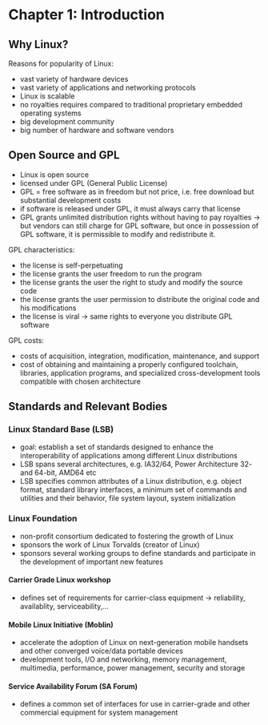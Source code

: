 # Chapter 1: Introduction

## Why Linux?

Reasons for popularity of Linux:
- vast variety of hardware devices
- vast variety of applications and networking protocols
- Linux is scalable
- no royalties requires compared to traditional proprietary embedded operating
systems
- big development community
- big number of hardware and software vendors

## Open Source and GPL

- Linux is open source
- licensed under GPL (General Public License)
- GPL = free software as in freedom but not price, i.e. free download but
substantial development costs
- if software is released under GPL, it must always carry that license
- GPL grants unlimited distribution rights without having to pay royalties -> but
vendors can still charge for GPL software, but once in possession of GPL software,
it is permissible to modify and redistribute it.  

GPL characteristics:
- the license is self-perpetuating
- the license grants the user freedom to run the program
- the license grants the user the right to study and modify the source code
- the license grants the user permission to distribute the original code and his
modifications
- the license is viral -> same rights to everyone you distribute GPL software

GPL costs:
- costs of acquisition, integration, modification, maintenance, and support
- cost of obtaining and maintaining a properly configured toolchain, libraries,
application programs, and specialized cross-development tools compatible with
chosen architecture

## Standards and Relevant Bodies

### Linux Standard Base (LSB)

- goal: establish a set of standards designed to enhance the interoperability
of applications among different Linux distributions
- LSB spans several architectures, e.g. IA32/64, Power Architecture 32- and
64-bit, AMD64 etc
- LSB specifies common attributes of a Linux distribution, e.g. object format,
standard library interfaces, a minimum set of commands and utilities and their
behavior, file system layout, system initialization

### Linux Foundation

- non-profit consortium dedicated to fostering the growth of Linux
- sponsors the work of Linux Torvalds (creator of Linux)
- sponsors several working groups to define standards and participate in the
development of important new features

#### Carrier Grade Linux workshop
- defines set of requirements for carrier-class equipment -> reliability,
availablity, serviceability,...

#### Mobile Linux Initiative (Moblin)
- accelerate the adoption of Linux on next-generation mobile handsets and other
converged voice/data portable devices
- development tools, I/O and networking, memory management, multimedia, performance,
power management, security and storage

#### Service Availability Forum (SA Forum)
- defines a common set of interfaces for use in carrier-grade and other commercial
equipment for system management
